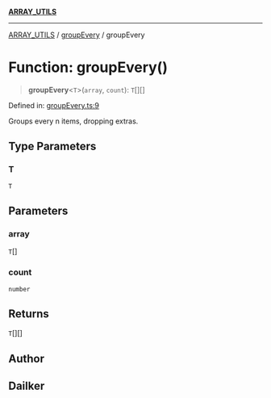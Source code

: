 [**ARRAY_UTILS**](../../README.md)

***

[ARRAY_UTILS](../../README.md) / [groupEvery](../README.md) / groupEvery

# Function: groupEvery()

> **groupEvery**\<`T`\>(`array`, `count`): `T`[][]

Defined in: [groupEvery.ts:9](https://github.com/dailker/everyutil/blob/d99125d64df5681bba8d2a0f0d24c32625cbf289/src/array/groupEvery.ts#L9)

Groups every n items, dropping extras.

## Type Parameters

### T

`T`

## Parameters

### array

`T`[]

### count

`number`

## Returns

`T`[][]

## Author

## Dailker
